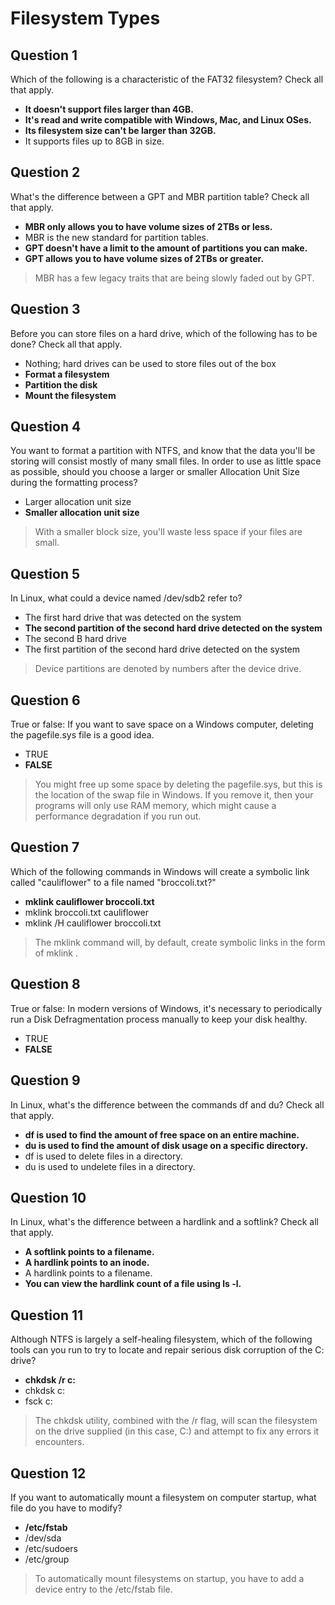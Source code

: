# Filesystem Types

## Question 1

Which of the following is a characteristic of the FAT32 filesystem? Check all that apply.

* **It doesn't support files larger than 4GB.**
* **It's read and write compatible with Windows, Mac, and Linux OSes.**
* **Its filesystem size can't be larger than 32GB.**
* It supports files up to 8GB in size.

## Question 2

What's the difference between a GPT and MBR partition table? Check all that apply.

* **MBR only allows you to have volume sizes of 2TBs or less.**
* MBR is the new standard for partition tables.
* **GPT doesn't have a limit to the amount of partitions you can make.**
* **GPT allows you to have volume sizes of 2TBs or greater.**

> MBR has a few legacy traits that are being slowly faded out by GPT.

## Question 3

Before you can store files on a hard drive, which of the following has to be done? Check all that apply.

* Nothing; hard drives can be used to store files out of the box
* **Format a filesystem**
* **Partition the disk**
* **Mount the filesystem**

## Question 4

You want to format a partition with NTFS, and know that the data you'll be storing will consist mostly of many small files. In order to use as little space as possible, should you choose a larger or smaller Allocation Unit Size during the formatting process?

* Larger allocation unit size
* **Smaller allocation unit size**

> With a smaller block size, you'll waste less space if your files are small.

## Question 5

In Linux, what could a device named /dev/sdb2 refer to?

* The first hard drive that was detected on the system
* **The second partition of the second hard drive detected on the system**
* The second B hard drive
* The first partition of the second hard drive detected on the system

> Device partitions are denoted by numbers after the device drive.

## Question 6

True or false: If you want to save space on a Windows computer, deleting the pagefile.sys file is a good idea.

* TRUE
* **FALSE**

> You might free up some space by deleting the pagefile.sys, but this is the location of the swap file in Windows. If you remove it, then your programs will only use RAM memory, which might cause a performance degradation if you run out.

## Question 7

Which of the following commands in Windows will create a symbolic link called "cauliflower" to a file named "broccoli.txt?"

* **mklink cauliflower broccoli.txt**
* mklink broccoli.txt cauliflower
* mklink /H cauliflower broccoli.txt

> The mklink command will, by default, create symbolic links in the form of mklink <link name> <file name>.

## Question 8

True or false: In modern versions of Windows, it's necessary to periodically run a Disk Defragmentation process manually to keep your disk healthy.

* TRUE
* **FALSE**

## Question 9

In Linux, what's the difference between the commands df and du? Check all that apply.

* **df is used to find the amount of free space on an entire machine.**
* **du is used to find the amount of disk usage on a specific directory.**
* df is used to delete files in a directory.
* du is used to undelete files in a directory.

## Question 10

In Linux, what's the difference between a hardlink and a softlink? Check all that apply.

* **A softlink points to a filename.**
* **A hardlink points to an inode.**
* A hardlink points to a filename.
* **You can view the hardlink count of a file using ls -l.**

## Question 11

Although NTFS is largely a self-healing filesystem, which of the following tools can you run to try to locate and repair serious disk corruption of the C: drive?

* **chkdsk /r c:**
* chkdsk c:
* fsck c:

> The chkdsk utility, combined with the /r flag, will scan the filesystem on the drive supplied (in this case, C:) and attempt to fix any errors it encounters.

## Question 12

If you want to automatically mount a filesystem on computer startup, what file do you have to modify?

* **/etc/fstab**
* /dev/sda
* /etc/sudoers
* /etc/group

> To automatically mount filesystems on startup, you have to add a device entry to the /etc/fstab file.